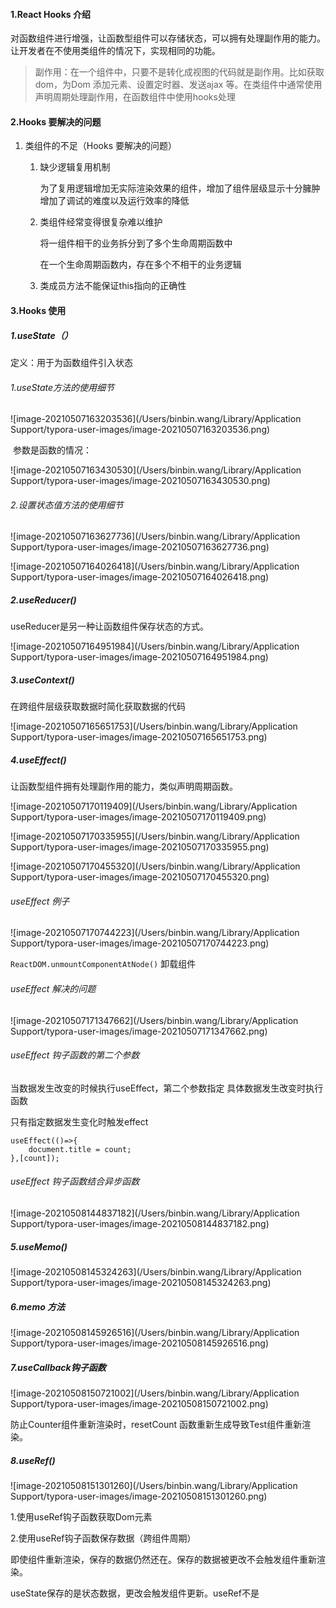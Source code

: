 #### 1.React Hooks 介绍

对函数组件进行增强，让函数型组件可以存储状态，可以拥有处理副作用的能力。让开发者在不使用类组件的情况下，实现相同的功能。

> 副作用：在一个组件中，只要不是转化成视图的代码就是副作用。比如获取dom，为Dom 添加元素、设置定时器、发送ajax 等。在类组件中通常使用声明周期处理副作用，在函数组件中使用hooks处理

#### 2.Hooks 要解决的问题

1. 类组件的不足（Hooks 要解决的问题）

   1. 缺少逻辑复用机制

      为了复用逻辑增加无实际渲染效果的组件，增加了组件层级显示十分臃肿增加了调试的难度以及运行效率的降低

   2. 类组件经常变得很复杂难以维护

      将一组件相干的业务拆分到了多个生命周期函数中

      在一个生命周期函数内，存在多个不相干的业务逻辑

   3. 类成员方法不能保证this指向的正确性

#### 3.Hooks 使用

##### 1.useState（）

定义：用于为函数组件引入状态

###### 1.useState方法的使用细节

![image-20210507163203536](/Users/binbin.wang/Library/Application Support/typora-user-images/image-20210507163203536.png)

​	参数是函数的情况：



![image-20210507163430530](/Users/binbin.wang/Library/Application Support/typora-user-images/image-20210507163430530.png)

###### 2.设置状态值方法的使用细节

![image-20210507163627736](/Users/binbin.wang/Library/Application Support/typora-user-images/image-20210507163627736.png)

![image-20210507164026418](/Users/binbin.wang/Library/Application Support/typora-user-images/image-20210507164026418.png)

##### 2.useReducer()

useReducer是另一种让函数组件保存状态的方式。

![image-20210507164951984](/Users/binbin.wang/Library/Application Support/typora-user-images/image-20210507164951984.png)

##### 3.useContext()

在跨组件层级获取数据时简化获取数据的代码

![image-20210507165651753](/Users/binbin.wang/Library/Application Support/typora-user-images/image-20210507165651753.png)

##### 4.useEffect()

让函数型组件拥有处理副作用的能力，类似声明周期函数。

![image-20210507170119409](/Users/binbin.wang/Library/Application Support/typora-user-images/image-20210507170119409.png)

![image-20210507170335955](/Users/binbin.wang/Library/Application Support/typora-user-images/image-20210507170335955.png)

![image-20210507170455320](/Users/binbin.wang/Library/Application Support/typora-user-images/image-20210507170455320.png)

###### useEffect 例子

![image-20210507170744223](/Users/binbin.wang/Library/Application Support/typora-user-images/image-20210507170744223.png)

`ReactDOM.unmountComponentAtNode()` 卸载组件

###### useEffect 解决的问题

![image-20210507171347662](/Users/binbin.wang/Library/Application Support/typora-user-images/image-20210507171347662.png)

###### useEffect 钩子函数的第二个参数

当数据发生改变的时候执行useEffect，第二个参数指定 具体数据发生改变时执行函数

只有指定数据发生变化时触发effect

```
useEffect(()=>{
	document.title = count;
},[count]);
```

###### useEffect 钩子函数结合异步函数

![image-20210508144837182](/Users/binbin.wang/Library/Application Support/typora-user-images/image-20210508144837182.png)

##### 5.useMemo()

![image-20210508145324263](/Users/binbin.wang/Library/Application Support/typora-user-images/image-20210508145324263.png)

##### 6.memo 方法

![image-20210508145926516](/Users/binbin.wang/Library/Application Support/typora-user-images/image-20210508145926516.png)

##### 7.useCallback钩子函数

![image-20210508150721002](/Users/binbin.wang/Library/Application Support/typora-user-images/image-20210508150721002.png)

防止Counter组件重新渲染时，resetCount 函数重新生成导致Test组件重新渲染。

##### 8.useRef()

![image-20210508151301260](/Users/binbin.wang/Library/Application Support/typora-user-images/image-20210508151301260.png)

1.使用useRef钩子函数获取Dom元素

2.使用useRef钩子函数保存数据（跨组件周期）

即使组件重新渲染，保存的数据仍然还在。保存的数据被更改不会触发组件重新渲染。

useState保存的是状态数据，更改会触发组件更新。useRef不是


